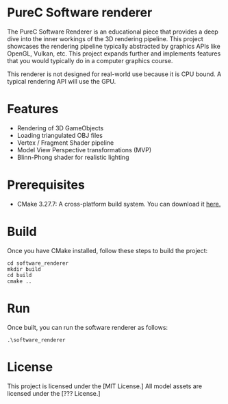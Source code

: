# PureC Software renderer
The PureC Software Renderer is an educational piece that provides a deep dive
into the inner workings of the 3D rendering pipeline. This project showcases
the rendering pipeline typically abstracted by graphics APIs like OpenGL, Vulkan,
etc. This project expands further and implements features that you would
typically do in a computer graphics course.

This renderer is not designed for real-world use because it is CPU bound.
A typical rendering API will use the GPU.

# Features
- Rendering of 3D GameObjects
- Loading triangulated OBJ files
- Vertex / Fragment Shader pipeline
- Model View Perspective transformations (MVP)
- Blinn-Phong shader for realistic lighting

# Prerequisites
- CMake 3.27.7: A cross-platform build system. You can download it [here.](https://cmake.org/download/)

# Build
Once you have CMake installed, follow these steps to build the project:
```console
cd software_renderer
mkdir build
cd build
cmake ..
```

# Run
Once built, you can run the software renderer as follows:
```console
.\software_renderer
```

# License
This project is licensed under the [MIT License.]
All model assets are licensed under the [??? License.]